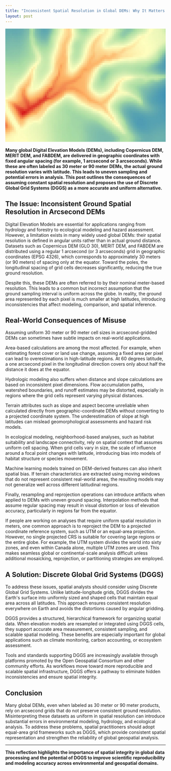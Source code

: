 ```yaml
---
title: "Inconsistent Spatial Resolution in Global DEMs: Why It Matters and How DGGS Can Help"
layout: post
---
```


![DEM](/assets/img/20250620/DEM.jpg)

**Many global Digital Elevation Models (DEMs), including Copernicus DEM, MERIT DEM, and FABDEM, are delivered in geographic coordinates with fixed angular spacing (for example, 1 arcsecond or 3 arcseconds). While these are often labeled as 30 meter or 90 meter DEMs, the actual ground resolution varies with latitude. This leads to uneven sampling and potential errors in analysis. This post outlines the consequences of assuming constant spatial resolution and proposes the use of Discrete Global Grid Systems (DGGS) as a more accurate and uniform alternative.**

## The Issue: Inconsistent Ground Spatial Resolution in Arcsecond DEMs

Digital Elevation Models are essential for applications ranging from hydrology and forestry to ecological modeling and hazard assessment. However, a limitation exists in many widely used global DEMs: their spatial resolution is defined in angular units rather than in actual ground distance. Datasets such as Copernicus DEM (GLO 30), MERIT DEM, and FABDEM are distributed using a regular 1 arcsecond (or 3 arcseconds) grid in geographic coordinates (EPSG 4326), which corresponds to approximately 30 meters (or 90 meters) of spacing only at the equator. Toward the poles, the longitudinal spacing of grid cells decreases significantly, reducing the true ground resolution.

Despite this, these DEMs are often referred to by their nominal meter-based resolution. This leads to a common but incorrect assumption that the ground sampling interval is uniform across the globe. In reality, the ground area represented by each pixel is much smaller at high latitudes, introducing inconsistencies that affect modeling, comparison, and spatial inference.

## Real-World Consequences of Misuse

Assuming uniform 30 meter or 90 meter cell sizes in arcsecond-gridded DEMs can sometimes have subtle impacts on real-world applications.

Area-based calculations are among the most affected. For example, when estimating forest cover or land use change, assuming a fixed area per pixel can lead to overestimations in high-latitude regions. At 60 degrees latitude, a one arcsecond pixel in the longitudinal direction covers only about half the distance it does at the equator.

Hydrologic modeling also suffers when distance and slope calculations are based on inconsistent pixel dimensions. Flow accumulation paths, watershed boundaries, and runoff estimates may be distorted, especially in regions where the grid cells represent varying physical distances.

Terrain attributes such as slope and aspect become unreliable when calculated directly from geographic-coordinate DEMs without converting to a projected coordinate system. The underestimation of slope at high latitudes can mislead geomorphological assessments and hazard risk models.

In ecological modeling, neighborhood-based analyses, such as habitat suitability and landscape connectivity, rely on spatial context that assumes uniform cell spacing. When grid cells vary in size, the scale of influence around a focal point changes with latitude, introducing bias into models of habitat structure or species movement.

Machine learning models trained on DEM-derived features can also inherit spatial bias. If terrain characteristics are extracted using moving windows that do not represent consistent real-world areas, the resulting models may not generalize well across different latitudinal regions.

Finally, resampling and reprojection operations can introduce artifacts when applied to DEMs with uneven ground spacing. Interpolation methods that assume regular spacing may result in visual distortion or loss of elevation accuracy, particularly in regions far from the equator.

If people are working on analyses that require uniform spatial resolution in meters, one common approach is to reproject the DEM to a projected coordinate reference system, such as UTM or an equal-area projection. However, no single projected CRS is suitable for covering large regions or the entire globe. For example, the UTM system divides the world into sixty zones, and even within Canada alone, multiple UTM zones are used. This makes seamless global or continental-scale analysis difficult unless additional mosaicking, reprojection, or partitioning strategies are employed.

## A Solution: Discrete Global Grid Systems (DGGS)

To address these issues, spatial analysts should consider using Discrete Global Grid Systems. Unlike latitude-longitude grids, DGGS divides the Earth's surface into uniformly sized and shaped cells that maintain equal area across all latitudes. This approach ensures consistent resolution everywhere on Earth and avoids the distortions caused by angular gridding.

DGGS provides a structured, hierarchical framework for organizing spatial data. When elevation models are resampled or integrated using DGGS cells, they support accurate area measurement, consistent sampling, and scalable spatial modeling. These benefits are especially important for global applications such as climate monitoring, carbon accounting, or ecosystem assessment.

Tools and standards supporting DGGS are increasingly available through platforms promoted by the Open Geospatial Consortium and other community efforts. As workflows move toward more reproducible and scalable spatial infrastructure, DGGS offers a pathway to eliminate hidden inconsistencies and ensure spatial integrity.

## Conclusion

Many global DEMs, even when labeled as 30 meter or 90 meter products, rely on arcsecond grids that do not preserve consistent ground resolution. Misinterpreting these datasets as uniform in spatial resolution can introduce substantial errors in environmental modeling, hydrology, and ecological analysis. To address these problems, spatial practitioners should adopt equal-area grid frameworks such as DGGS, which provide consistent spatial representation and strengthen the reliability of global geospatial analysis.

---

**This reflection highlights the importance of spatial integrity in global data processing and the potential of DGGS to improve scientific reproducibility and modeling accuracy across environmental and geospatial domains.**

